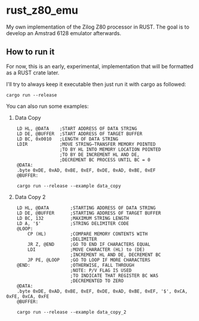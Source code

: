 # rust_z80_emu

My own implementation of the Zilog Z80 processor in RUST. The goal is to develop an Amstrad 6128 emulator afterwards.

## How to run it

For now, this is an early, experimental, implementation that will be formatted as a RUST crate later.

I'll try to always keep it executable then just run it with cargo as followed:

    cargo run --release

You can also run some examples:
1. Data Copy

```
    LD HL, @DATA    ;START ADDRESS OF DATA STRING
    LD DE, @BUFFER  ;START ADDRESS OF TARGET BUFFER
    LD BC, 0x0010   ;LENGTH OF DATA STRING
    LDIR            ;MOVE STRING–TRANSFER MEMORY POINTED
                    ;TO BY HL INTO MEMORY LOCATION POINTED
                    ;TO BY DE INCREMENT HL AND DE,
                    ;DECREMENT BC PROCESS UNTIL BC = 0
    @DATA:
    .byte 0xDE, 0xAD, 0xBE, 0xEF, 0xDE, 0xAD, 0xBE, 0xEF
    @BUFFER:
```

```
    cargo run --release --example data_copy
```

2. Data Copy 2

```
    LD HL, @DATA        ;STARTING ADDRESS OF DATA STRING
    LD DE, @BUFFER      ;STARTING ADDRESS OF TARGET BUFFER
    LD BC, 132          ;MAXIMUM STRING LENGTH
    LD A, '$'           ;STRING DELIMITER CODE
    @LOOP:
        CP (HL)         ;COMPARE MEMORY CONTENTS WITH
                        ;DELIMITER
        JR Z, @END      ;GO TO END IF CHARACTERS EQUAL
        LDI             ;MOVE CHARACTER (HL) to (DE)
                        ;INCREMENT HL AND DE, DECREMENT BC
        JP PE, @LOOP    ;GO TO LOOP IF MORE CHARACTERS
    @END:               ;OTHERWISE, FALL THROUGH
                        ;NOTE: P/V FLAG IS USED
                        ;TO INDICATE THAT REGISTER BC WAS
                        ;DECREMENTED TO ZERO
    @DATA:
    .byte 0xDE, 0xAD, 0xBE, 0xEF, 0xDE, 0xAD, 0xBE, 0xEF, '$', 0xCA, 0xFE, 0xCA, 0xFE
    @BUFFER:
```

```
    cargo run --release --example data_copy_2
```